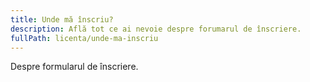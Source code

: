 ```yaml
---
title: Unde mă înscriu?
description: Află tot ce ai nevoie despre forumarul de înscriere.
fullPath: licenta/unde-ma-inscriu
---
```

Despre formularul de înscriere.